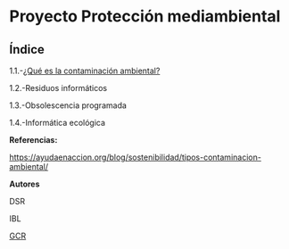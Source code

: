 # Proyecto Protección mediambiental

## Índice

1.1.-[¿Qué es la contaminación ambiental?](Contaminacion_ambiental.md)

1.2.-Residuos informáticos

1.3.-Obsolescencia programada

1.4.-Informática ecológica

**Referencias:**

https://ayudaenaccion.org/blog/sostenibilidad/tipos-contaminacion-ambiental/


**Autores**

DSR

IBL

[GCR](https://github.com/Guille98-ASIR)

